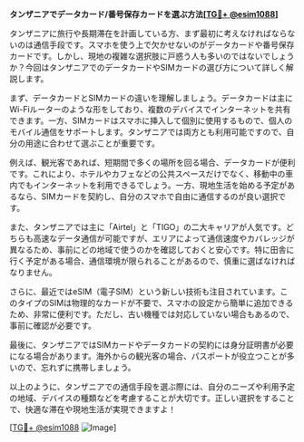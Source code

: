 **タンザニアでデータカード/番号保存カードを選ぶ方法[[TG💪+ @esim1088](https://t.me/s/esim1088)]**

タンザニアに旅行や長期滞在を計画している方、まず最初に考えなければならないのは通信手段です。スマホを使う上で欠かせないのがデータカードや番号保存カードです。しかし、現地の複雑な選択肢に戸惑う人も多いのではないでしょうか？今回はタンザニアでのデータカードやSIMカードの選び方について詳しく解説します。

まず、データカードとSIMカードの違いを理解しましょう。データカードは主にWi-Fiルーターのような形をしており、複数のデバイスでインターネットを共有できます。一方、SIMカードはスマホに挿入して個別に使用するもので、個人のモバイル通信をサポートします。タンザニアでは両方とも利用可能ですので、自分の用途に合わせて選ぶことが重要です。

例えば、観光客であれば、短期間で多くの場所を回る場合、データカードが便利です。これにより、ホテルやカフェなどの公共スペースだけでなく、移動中の車内でもインターネットを利用できるでしょう。一方、現地生活を始める予定があるなら、SIMカードを契約し、自分のスマホで自由に通信するのが良い選択です。

また、タンザニアでは主に「Airtel」と「TIGO」の二大キャリアが人気です。どちらも高速なデータ通信が可能ですが、エリアによって通信速度やカバレッジが異なるため、事前にどの地域で使うのかを確認しておくと安心です。特に田舎に行く予定がある場合、通信環境が限られることがあるので、慎重に選ばなければなりません。

さらに、最近ではeSIM（電子SIM）という新しい技術も注目されています。このタイプのSIMは物理的なカードが不要で、スマホの設定から簡単に追加できるため、非常に便利です。ただし、古い機種では対応していない場合もあるので、事前に確認が必要です。

最後に、タンザニアではSIMカードやデータカードの契約には身分証明書が必要になる場合があります。海外からの観光客の場合、パスポートが役立つことが多いので、忘れずに携帯しましょう。

以上のように、タンザニアでの通信手段を選ぶ際には、自分のニーズや利用予定の地域、デバイスの種類などを考慮することが大切です。正しい選択をすることで、快適な滞在や現地生活が実現できますよ！

[[TG💪+ @esim1088](https://t.me/s/esim1088) ![Image](https://i.postimg.cc/Y0z9fWf4/image.png)]